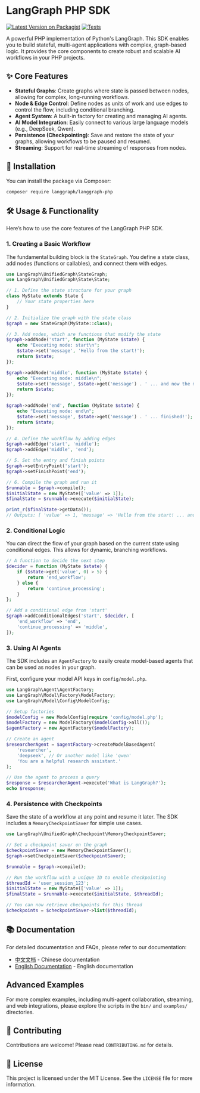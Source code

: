 # LangGraph PHP SDK

[![Latest Version on Packagist](https://img.shields.io/packagist/v/langgraph/langgraph-php.svg?style=flat-square)](https://packagist.org/packages/langgraph/langgraph-php)
[![Tests](https://img.shields.io/github/actions/workflow/status/your-username/langgraph-php/run-tests.yml?branch=main&label=tests&style=flat-square)](https://github.com/your-username/langgraph-php/actions/workflows/run-tests.yml)

A powerful PHP implementation of Python's LangGraph. This SDK enables you to build stateful, multi-agent applications with complex, graph-based logic. It provides the core components to create robust and scalable AI workflows in your PHP projects.

## ✨ Core Features

*   **Stateful Graphs**: Create graphs where state is passed between nodes, allowing for complex, long-running workflows.
*   **Node & Edge Control**: Define nodes as units of work and use edges to control the flow, including conditional branching.
*   **Agent System**: A built-in factory for creating and managing AI agents.
*   **AI Model Integration**: Easily connect to various large language models (e.g., DeepSeek, Qwen).
*   **Persistence (Checkpointing)**: Save and restore the state of your graphs, allowing workflows to be paused and resumed.
*   **Streaming**: Support for real-time streaming of responses from nodes.

## 🚀 Installation

You can install the package via Composer:

```bash
composer require langgraph/langgraph-php
```

## 🛠️ Usage & Functionality

Here’s how to use the core features of the LangGraph PHP SDK.

### 1. Creating a Basic Workflow

The fundamental building block is the `StateGraph`. You define a state class, add nodes (functions or callables), and connect them with edges.

```php
use LangGraph\UnifiedGraph\StateGraph;
use LangGraph\UnifiedGraph\State\State;

// 1. Define the state structure for your graph
class MyState extends State {
    // Your state properties here
}

// 2. Initialize the graph with the state class
$graph = new StateGraph(MyState::class);

// 3. Add nodes, which are functions that modify the state
$graph->addNode('start', function (MyState $state) {
    echo "Executing node: start\n";
    $state->set('message', 'Hello from the start!');
    return $state;
});

$graph->addNode('middle', function (MyState $state) {
    echo "Executing node: middle\n";
    $state->set('message', $state->get('message') . ' ... and now the middle!');
    return $state;
});

$graph->addNode('end', function (MyState $state) {
    echo "Executing node: end\n";
    $state->set('message', $state->get('message') . ' ... finished!');
    return $state;
});

// 4. Define the workflow by adding edges
$graph->addEdge('start', 'middle');
$graph->addEdge('middle', 'end');

// 5. Set the entry and finish points
$graph->setEntryPoint('start');
$graph->setFinishPoint('end');

// 6. Compile the graph and run it
$runnable = $graph->compile();
$initialState = new MyState(['value' => 1]);
$finalState = $runnable->execute($initialState);

print_r($finalState->getData());
// Outputs: [ 'value' => 1, 'message' => 'Hello from the start! ... and now the middle! ... finished!' ]
```

### 2. Conditional Logic

You can direct the flow of your graph based on the current state using conditional edges. This allows for dynamic, branching workflows.

```php
// A function to decide the next step
$decider = function (MyState $state) {
    if ($state->get('value', 0) > 5) {
        return 'end_workflow';
    } else {
        return 'continue_processing';
    }
};

// Add a conditional edge from 'start'
$graph->addConditionalEdges('start', $decider, [
    'end_workflow' => 'end',
    'continue_processing' => 'middle',
]);
```

### 3. Using AI Agents

The SDK includes an `AgentFactory` to easily create model-based agents that can be used as nodes in your graph.

First, configure your model API keys in `config/model.php`.

```php
use LangGraph\Agent\AgentFactory;
use LangGraph\Model\Factory\ModelFactory;
use LangGraph\Model\Config\ModelConfig;

// Setup factories
$modelConfig = new ModelConfig(require 'config/model.php');
$modelFactory = new ModelFactory($modelConfig->all());
$agentFactory = new AgentFactory($modelFactory);

// Create an agent
$researcherAgent = $agentFactory->createModelBasedAgent(
    'researcher',
    'deepseek', // Or another model like 'qwen'
    'You are a helpful research assistant.'
);

// Use the agent to process a query
$response = $researcherAgent->execute('What is LangGraph?');
echo $response;
```

### 4. Persistence with Checkpoints

Save the state of a workflow at any point and resume it later. The SDK includes a `MemoryCheckpointSaver` for simple use cases.

```php
use LangGraph\UnifiedGraph\Checkpoint\MemoryCheckpointSaver;

// Set a checkpoint saver on the graph
$checkpointSaver = new MemoryCheckpointSaver();
$graph->setCheckpointSaver($checkpointSaver);

$runnable = $graph->compile();

// Run the workflow with a unique ID to enable checkpointing
$threadId = 'user_session_123';
$initialState = new MyState(['value' => 1]);
$finalState = $runnable->execute($initialState, $threadId);

// You can now retrieve checkpoints for this thread
$checkpoints = $checkpointSaver->list($threadId);
```

## 📚 Documentation

For detailed documentation and FAQs, please refer to our documentation:

- [中文文档](docs/zh/README.md) - Chinese documentation
- [English Documentation](docs/en/README.md) - English documentation

## Advanced Examples

For more complex examples, including multi-agent collaboration, streaming, and web integrations, please explore the scripts in the `bin/` and `examples/` directories.

## 🤝 Contributing

Contributions are welcome! Please read `CONTRIBUTING.md` for details.

## 📄 License

This project is licensed under the MIT License. See the `LICENSE` file for more information.